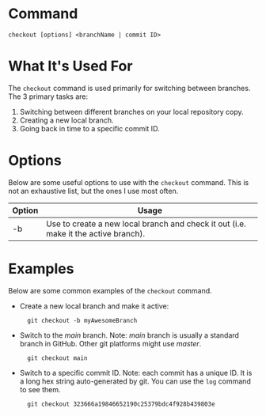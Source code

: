 
# Command

    checkout [options] <branchName | commit ID>

# What It's Used For

The `checkout` command is used primarily for switching between branches. The 3 primary tasks are:
1. Switching between different branches on your local repository copy.
2. Creating a new local branch.
3. Going back in time to a specific commit ID.

# Options

Below are some useful options to use with the `checkout` command. This is not an exhaustive list, but the ones I use most often.

| Option | Usage | 
| ---- | -----|
| -b | Use to create a new local branch and check it out (i.e. make it the active branch). |

# Examples

Below are some common examples of the `checkout` command.

- Create a new local branch and make it active:

        git checkout -b myAwesomeBranch

- Switch to the *main* branch. Note: *main* branch is usually a standard branch in GitHub. Other git platforms might use *master*.

        git checkout main

- Switch to a specific commit ID. Note: each commit has a unique ID. It is a long hex string auto-generated by git. You can use the `log` command to see them.

        git checkout 323666a19846652190c25379bdc4f928b439803e
